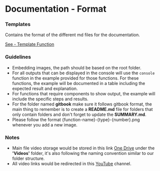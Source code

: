# Documentation - Format

### Templates

Contains the format of the different md files for the documentation.

[See - Template Function](template/template-function.md)

### Guidelines

- Embedding images, the path should be based on the root folder.
- For all outputs that can be displayed in the console will use the `console` function in the example provided for those functions. For these functions, the example will be documented in a table including the expected result and explanation.
- For functions that require components to show output, the example will include the specific steps and results.
- For the folder named **gitbook** make sure it follows gitbook format, the main thing to remember is to create a **README.md** file for folders that only contain folders and don't forget to update the **SUMMARY.md**.
- Please follow the format {function-name}-{type}-{number}.png whenever you add a new image.

### Notes

- Main file video storage would be stored in this link [One Drive][One Drive Link] under the **'Videos'** folder, it's also following the naming convention similar to our folder structure.
- All video links would be redirected in this [YouTube][YouTube Link] channel.

[One Drive Link]: <https://mscconsulting-my.sharepoint.com/:f:/g/personal/kevin_orangekloud_com/EqsSA77l559GshRRN1EyadkBlBX4OAXWBEfplMFyIRcsHQ>

[YouTube Link]: <https://www.youtube.com/channel/UCQGKn9kDzXdbVed8uPOzasQ>